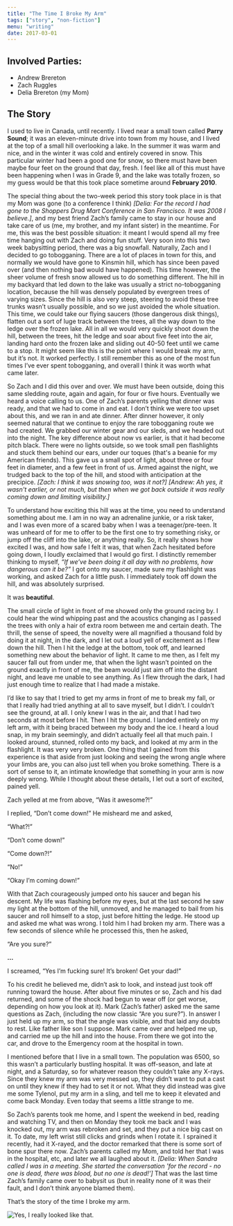 ```yaml
---
title: "The Time I Broke My Arm"
tags: ["story", "non-fiction"]
menu: "writing"
date: 2017-03-01
---
```


Involved Parties:
-----------------

- Andrew Brereton
- Zach Ruggles
- Delia Brereton (my Mom)


The Story
---------

I used to live in Canada, until recently. I lived near a small town
called **Parry Sound**; it was an eleven-minute drive into town from my
house, and I lived at the top of a small hill overlooking a lake. In the
summer it was warm and nice, and in the winter it was cold and entirely
covered in snow. This particular winter had been a good one for snow, so
there must have been maybe four feet on the ground that day, fresh. I
feel like all of this must have been happening when I was in Grade 9,
and the lake was totally frozen, so my guess would be that this took
place sometime around **February 2010**.

The special thing about the two-week period this story took place in is
that my Mom was gone (to a conference I think) _[Delia: For the record I had 
gone to the Shoppers Drug Mart Conference in San Francisco.  It was 2008 I 
believe.]_, and my best friend Zach’s family came to stay in our house and take care
of us (me, my brother, and my infant sister) in the meantime. For me,
this was the best possible situation: it meant I would spend all my free
time hanging out with Zach and doing fun stuff. Very soon into this two
week babysitting period, there was a big snowfall. Naturally, Zach and I
decided to go tobogganing. There are a lot of places in town for this, and 
normally we would have gone to Kinsmin hill, which has since been paved over 
(and then nothing bad would have happened). This time however, the sheer volume 
of fresh snow allowed us to do something different. The hill in my backyard that
led down to the lake was usually a strict no-tobogganing location,
because the hill was densely populated by evergreen trees of varying
sizes. Since the hill is also very steep, steering to avoid these tree
trunks wasn’t usually possible, and so we just avoided the whole
situation. This time, we could take our flying saucers (those dangerous disk 
things), flatten out a sort of luge track between the trees, all the way down to 
the ledge over the frozen lake. All in all we would very quickly shoot down the 
hill, between the trees, hit the ledge and soar about five feet into the air, landing hard
onto the frozen lake and sliding out 40-50 feet until we came to a stop.
It might seem like this is the point where I would break my arm, but
it’s not. It worked perfectly. I still remember this as one of the most
fun times I’ve ever spent tobogganing, and overall I think it was worth
what came later.

So Zach and I did this over and over. We must have been outside, doing
this same sledding route, again and again, for four or five hours.
Eventually we heard a voice calling to us. One of Zach’s parents yelling
that dinner was ready, and that we had to come in and eat. I don’t think
we were too upset about this, and we ran in and ate dinner. After dinner
however, it only seemed natural that we continue to enjoy the rare
tobogganing route we had created. We grabbed our winter gear and our
sleds, and we headed out into the night. The key difference about now vs
earlier, is that it had become pitch black. There were no lights
outside, so we took small pen flashlights and stuck them behind our
ears, under our toques (that's a beanie for my American friends). This gave us a
small spot of light, about three or four feet in diameter, and a few
feet in front of us. Armed against the night, we trudged back to the top
of the hill, and stood with anticipation at the precipice.
_[Zach: I think it was snowing too, was it not?]_
_[Andrew: Ah yes, it wasn't earlier, or not much, but then when we got back outside it was really coming down and limiting visibility.]_

To understand how exciting this hill was at the time, you need to
understand something about me. I am in no way an adrenaline junkie, or a
risk taker, and I was even more of a scared baby when I was a
teenager/pre-teen. It was unheard of for me to offer to be the first one
to try something risky, or jump off the cliff into the lake, or anything
really. So, it really shows how excited I was, and how safe I felt it
was, that when Zach hesitated before going down, I loudly exclaimed that
I would go first. I distinctly remember thinking to myself, *“If we’ve
been doing it all day with no problems, how dangerous can it be?”* I got
onto my saucer, made sure my flashlight was working, and asked Zach for
a little push. I immediately took off down the hill, and was absolutely
surprised.

It was **beautiful**.

The small circle of light in front of me showed only the ground racing
by. I could hear the wind whipping past and the acoustics changing as I
passed the trees with only a hair of extra room between me and certain
death. The thrill, the sense of speed, the novelty were all magnified a
thousand fold by doing it at night, in the dark, and I let out a loud
yell of excitement as I flew down the hill. Then I hit the ledge at the
bottom, took off, and learned something new about the behavior of light.
It came to me then, as I felt my saucer fall out from under me, that
when the light wasn’t pointed on the ground exactly in front of me, the
beam would just aim off into the distant night, and leave me unable to
see anything. As I flew through the dark, I had just enough time to
realize that I had made a mistake.

I’d like to say that I tried to get my arms in front of me to break my
fall, or that I really had tried anything at all to save myself, but I
didn’t. I couldn’t see the ground, at all. I only knew I was in the air,
and that I had two seconds at most before I hit. Then I hit the ground.
I landed entirely on my left arm, with it being braced between my body
and the ice. I heard a loud snap, in my brain seemingly, and didn’t
actually feel all that much pain. I looked around, stunned, rolled onto
my back, and looked at my arm in the flashlight. It was very very
broken. One thing that I gained from this experience is that aside from
just looking and seeing the wrong angle where your limbs are, you can
also just tell when you broke something. There is a sort of sense to it,
an intimate knowledge that something in your arm is now deeply wrong.
While I thought about these details, I let out a sort of excited, pained
yell.

Zach yelled at me from above, “Was it awesome?!”

I replied, “Don’t come down!” He misheard me and asked,

“What?!”

“Don’t come down!”

“Come down?!”

“No!”

“Okay I’m coming down!”

With that Zach courageously jumped onto his saucer and began his
descent. My life was flashing before my eyes, but at the last second he
saw my light at the bottom of the hill, unmoved, and he managed to bail
from his saucer and roll himself to a stop, just before hitting the
ledge. He stood up and asked me what was wrong. I told him I had broken
my arm. There was a few seconds of silence while he processed this, then
he asked,

“Are you sure?”

**…**

I screamed, “Yes I’m fucking sure! It’s broken! Get your dad!”

To his credit he believed me, didn’t ask to look, and instead just took
off running toward the house. After about five minutes or so, Zach and
his dad returned, and some of the shock had begun to wear off (or get
worse, depending on how you look at it). Mark (Zach’s father) asked me the same questions as Zach,
(including the now classic “Are you sure?”). In answer I just held up my arm, 
so that the angle was visible, and that laid any doubts to rest.
Like father like son I suppose. Mark came over and helped me up, and
carried me up the hill and into the house. From there we got into the
car, and drove to the Emergency room at the hospital in town.

I mentioned before that I live in a small town. The population was 6500,
so this wasn’t a particularly bustling hospital. It was off-season, and
late at night, and a Saturday, so for whatever reason they couldn’t take any X-rays. 
Since they knew my arm was very messed up, they didn’t want to put a cast on until they knew if
they had to set it or not. What they did instead was give me some
Tylenol, put my arm in a sling, and tell me to keep it elevated and come
back Monday. Even today that seems a little strange to me.

So Zach’s parents took me home, and I spent the weekend in bed, reading
and watching TV, and then on Monday they took me back and I was knocked
out, my arm was rebroken and set, and they put a nice big cast on it. To
date, my left wrist still clicks and grinds when I rotate it. I sprained
it recently, had it X-rayed, and the doctor remarked that there is some
sort of bone spur there now. Zach’s parents called my Mom, and told her
that I was in the hospital, etc, and later we all laughed about it.
_[Delia: When Sandra called I was in a meeting.  She started the conversation 'for the record - no one is dead, there was blood, but no one is dead!']_
That was the last time Zach’s family came over to babysit us (but in
reality none of it was their fault, and I don’t think anyone blamed
them).

That’s the story of the time I broke my arm.

![Yes, I really looked like that.](broken_arm.JPG)


